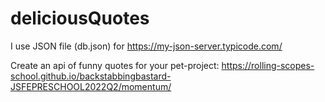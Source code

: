 # deliciousQuotes

I use JSON file (db.json) for https://my-json-server.typicode.com/ 

Create an api of funny quotes for your pet-project: https://rolling-scopes-school.github.io/backstabbingbastard-JSFEPRESCHOOL2022Q2/momentum/
